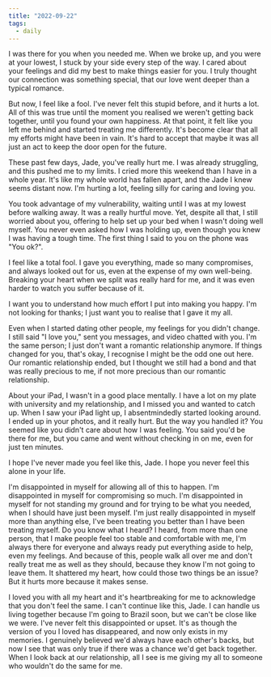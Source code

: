 ```yaml
---
title: "2022-09-22"
tags:
  - daily
---
```

I was there for you when you needed me. When we broke up, and you were at your lowest, I stuck by your side every step of the way. I cared about your feelings and did my best to make things easier for you. I truly thought our connection was something special, that our love went deeper than a typical romance.

But now, I feel like a fool. I've never felt this stupid before, and it hurts a lot. All of this was true until the moment you realised we weren't getting back together, until you found your own happiness. At that point, it felt like you left me behind and started treating me differently. It's become clear that all my efforts might have been in vain. It's hard to accept that maybe it was all just an act to keep the door open for the future.

These past few days, Jade, you've really hurt me. I was already struggling, and this pushed me to my limits. I cried more this weekend than I have in a whole year. It's like my whole world has fallen apart, and the Jade I knew seems distant now. I'm hurting a lot, feeling silly for caring and loving you.

You took advantage of my vulnerability, waiting until I was at my lowest before walking away. It was a really hurtful move. Yet, despite all that, I still worried about you, offering to help set up your bed when I wasn't doing well myself. You never even asked how I was holding up, even though you knew I was having a tough time. The first thing I said to you on the phone was "You ok?".

I feel like a total fool. I gave you everything, made so many compromises, and always looked out for us, even at the expense of my own well-being. Breaking your heart when we split was really hard for me, and it was even harder to watch you suffer because of it.

I want you to understand how much effort I put into making you happy. I'm not looking for thanks; I just want you to realise that I gave it my all.

Even when I started dating other people, my feelings for you didn't change. I still said "I love you," sent you messages, and video chatted with you. I'm the same person; I just don't want a romantic relationship anymore. If things changed for you, that's okay, I recognise I might be the odd one out here. Our romantic relationship ended, but I thought we still had a bond and that was really precious to me, if not more precious than our romantic relationship.

About your iPad, I wasn't in a good place mentally. I have a lot on my plate with university and my relationship, and I missed you and wanted to catch up. When I saw your iPad light up, I absentmindedly started looking around. I ended up in your photos, and it really hurt. But the way you handled it? You seemed like you didn't care about how I was feeling. You said you'd be there for me, but you came and went without checking in on me, even for just ten minutes.

I hope I've never made you feel like this, Jade. I hope you never feel this alone in your life.

I'm disappointed in myself for allowing all of this to happen. I'm disappointed in myself for compromising so much. I'm disappointed in myself for not standing my ground and for trying to be what you needed, when I should have just been myself. I'm just really disappointed in myself more than anything else, I've been treating you better than I have been treating myself. Do you know what I heard? I heard, from more than one person, that I make people feel too stable and comfortable with me, I'm always there for everyone and always ready put everything aside to help, even my feelings. And because of this, people walk all over me and don't really treat me as well as they should, because they know I'm not going to leave them. It shattered my heart, how could those two things be an issue? But it hurts more because it makes sense.

I loved you with all my heart and it's heartbreaking for me to acknowledge that you don't feel the same. I can't continue like this, Jade. I can handle us living together because I'm going to Brazil soon, but we can't be close like we were. I've never felt this disappointed or upset. It's as though the version of you I loved has disappeared, and now only exists in my memories. I genuinely believed we'd always have each other's backs, but now I see that was only true if there was a chance we'd get back together. When I look back at our relationship, all I see is me giving my all to someone who wouldn't do the same for me.


